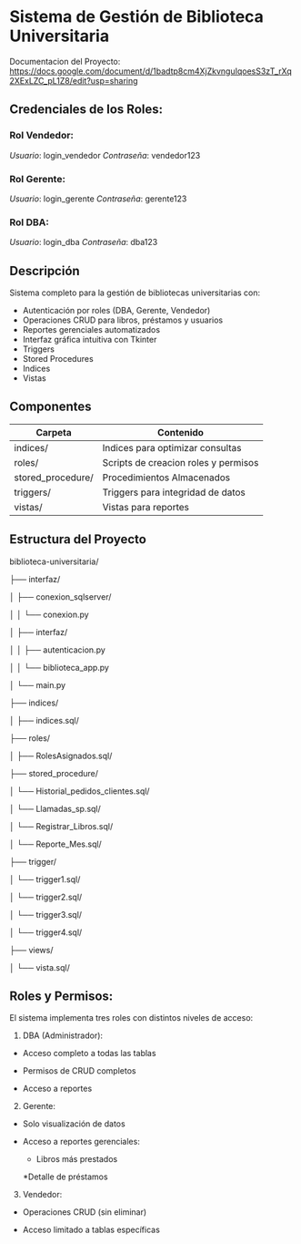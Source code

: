 # Sistema de Gestión de Biblioteca Universitaria
Documentacion del Proyecto: https://docs.google.com/document/d/1badtp8cm4XjZkvnguIqoesS3zT_rXq2XExLZC_pL1Z8/edit?usp=sharing
## Credenciales de los Roles:

### Rol Vendedor: 
*Usuario*: login_vendedor
*Contraseña*: vendedor123
### Rol Gerente: 
*Usuario*: login_gerente
*Contraseña*: gerente123
### Rol DBA: 
*Usuario*: login_dba
*Contraseña*: dba123

## Descripción
Sistema completo para la gestión de bibliotecas universitarias con:

- Autenticación por roles (DBA, Gerente, Vendedor)
- Operaciones CRUD para libros, préstamos y usuarios
- Reportes gerenciales automatizados
- Interfaz gráfica intuitiva con Tkinter
- Triggers
- Stored Procedures
- Indices
- Vistas

## Componentes

| Carpeta              | Contenido                                        |
|----------------------|--------------------------------------------------|
| indices/             | Indices para optimizar consultas                 |
| roles/               | Scripts de creacion roles y permisos             |
| stored_procedure/    | Procedimientos Almacenados                       |
| triggers/            | Triggers para integridad de datos                |
| vistas/              | Vistas para reportes                             |

## Estructura del Proyecto

biblioteca-universitaria/

├── interfaz/

│   ├── conexion_sqlserver/

│   │   └── conexion.py

│   ├── interfaz/

│   │   ├── autenticacion.py

│   │   └── biblioteca_app.py

│   └── main.py

├── indices/

│   ├── indices.sql/

├── roles/

│   ├── RolesAsignados.sql/

├── stored_procedure/

│   └── Historial_pedidos_clientes.sql/

│   └── Llamadas_sp.sql/

│   └── Registrar_Libros.sql/

│   └── Reporte_Mes.sql/

├── trigger/

│   └── trigger1.sql/

│   └── trigger2.sql/

│   └── trigger3.sql/

│   └── trigger4.sql/

├── views/

│   └── vista.sql/


## Roles y Permisos:

El sistema implementa tres roles con distintos niveles de acceso:

1. DBA (Administrador):

- Acceso completo a todas las tablas

- Permisos de CRUD completos

- Acceso a reportes

2. Gerente:

- Solo visualización de datos

- Acceso a reportes gerenciales:

  * Libros más prestados

  *Detalle de préstamos

3. Vendedor:

- Operaciones CRUD (sin eliminar)

- Acceso limitado a tablas específicas
